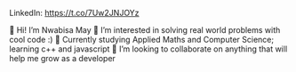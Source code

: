 LinkedIn: https://t.co/7Uw2JNJOYz

👋 Hi!
    I’m Nwabisa May
👀 I’m interested in solving real world problems with cool code :)
🌱 Currently studying Applied Maths and Computer Science; learning c++ and javascript
💞️ I’m looking to collaborate on anything that will help me grow as a developer


<!---
wabiwabi/wabiwabi is a ✨ special ✨ repository because its `README.md` (this file) appears on your GitHub profile.
You can click the Preview link to take a look at your changes.
--->
